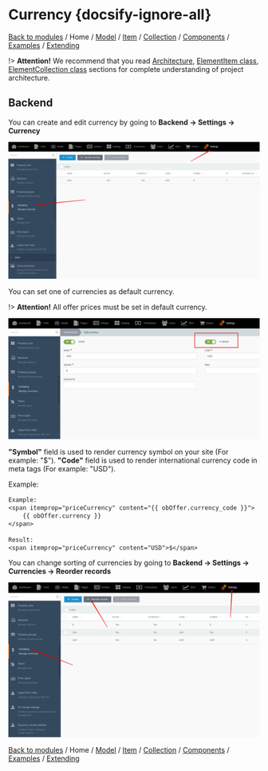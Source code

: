 # Currency {docsify-ignore-all}

[Back to modules](modules/home.md)
/ Home
/ [Model](modules/currency/model/model.md)
/ [Item](modules/currency/item/item.md)
/ [Collection](modules/currency/collection/collection.md)
/ [Components](modules/currency/component/component.md)
/ [Examples](modules/currency/examples/examples.md)
/ [Extending](modules/currency/extending/extending.md)

!> **Attention!**  We recommend that you read [Architecture](home.md#architecture), [ElementItem class](item-class/item-class.md),
[ElementCollection class](collection-class/collection-class.md) sections for complete understanding of  project architecture.

## Backend

You can create and edit currency by going to **Backend -> Settings -> Currency**

![](./../../assets/images/backend-currency-1.png)

You can set one of currencies as default currency.

!> **Attention!** All offer prices must be set in default currency.

![](./../../assets/images/backend-currency-2.png)

**"Symbol"** field is used to render currency symbol on your site (For example: "$").
**"Code"** field is used to render international currency code in meta tags (For example: "USD").

Example:
```twig
Example:
<span itemprop="priceCurrency" content="{{ obOffer.currency_code }}">
    {{ obOffer.currency }}
</span>

Result:
<span itemprop="priceCurrency" content="USD">$</span>
```

You can change sorting of currencies by going to **Backend -> Settings -> Currencies -> Reorder records**

![](./../../assets/images/backend-currency-3.png)

[Back to modules](modules/home.md)
/ Home
/ [Model](modules/currency/model/model.md)
/ [Item](modules/currency/item/item.md)
/ [Collection](modules/currency/collection/collection.md)
/ [Components](modules/currency/component/component.md)
/ [Examples](modules/currency/examples/examples.md)
/ [Extending](modules/currency/extending/extending.md)